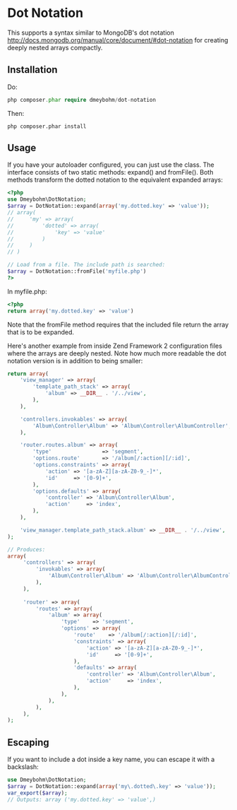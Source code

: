 # Dot Notation

This supports a syntax similar to MongoDB's dot notation http://docs.mongodb.org/manual/core/document/#dot-notation
for creating deeply nested arrays compactly.

## Installation

Do:
```php
php composer.phar require dmeybohm/dot-notation
```

Then:

```
php composer.phar install
```

## Usage

If you have your autoloader configured, you can just use the class. The
interface consists of two static methods: expand() and fromFile(). Both methods
transform the dotted notation to the equivalent expanded arrays: 

```php
<?php
use Dmeybohm\DotNotation;
$array = DotNotation::expand(array('my.dotted.key' => 'value'));
// array(
//     'my' => array(
//         'dotted' => array(
//             'key' => 'value'
//         )
//     )
// )

// Load from a file. The include path is searched:
$array = DotNotation::fromFile('myfile.php')
?>
```

In myfile.php:
```php
<?php
return array('my.dotted.key' => 'value')
```

Note that the fromFile method requires that the included file return the
array that is to be expanded.

Here's another example from inside Zend Framework 2 configuration files
where the arrays are deeply nested. Note how much more readable the
dot notation version is in addition to being smaller:
```php
return array(
    'view_manager' => array(
        'template_path_stack' => array(
            'album' => __DIR__ . '/../view',
        ),
    ),

    'controllers.invokables' => array(
        'Album\Controller\Album' => 'Album\Controller\AlbumController',
    ),

    'router.routes.album' => array(
        'type'                => 'segment',
        'options.route'       => '/album[/:action][/:id]',
        'options.constraints' => array(
            'action' => '[a-zA-Z][a-zA-Z0-9_-]*',
            'id'     => '[0-9]+',
        ),
        'options.defaults' => array(
            'controller' => 'Album\Controller\Album',
            'action'     => 'index',
        ),
    ),

    'view_manager.template_path_stack.album' => __DIR__ . '/../view',
);

// Produces:
array(
     'controllers' => array(
         'invokables' => array(
             'Album\Controller\Album' => 'Album\Controller\AlbumController',
         ),
     ),
 
     'router' => array(
         'routes' => array(
             'album' => array(
                 'type'    => 'segment',
                 'options' => array(
                     'route'    => '/album[/:action][/:id]',
                     'constraints' => array(
                         'action' => '[a-zA-Z][a-zA-Z0-9_-]*',
                         'id'     => '[0-9]+',
                     ),
                     'defaults' => array(
                         'controller' => 'Album\Controller\Album',
                         'action'     => 'index',
                     ),
                 ),
             ),
         ),
     ),
);
```

## Escaping

If you want to include a dot inside a key name, you can escape it with a backslash:
```php
use Dmeybohm\DotNotation;
$array = DotNotation::expand(array('my\.dotted\.key' => 'value'));
var_export($array);
// Outputs: array ('my.dotted.key' => 'value',)
```

